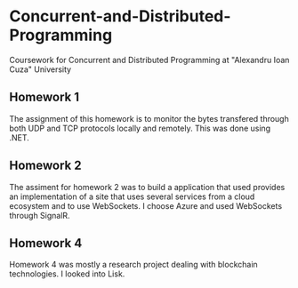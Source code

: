 # Concurrent-and-Distributed-Programming
Coursework for Concurrent and Distributed Programming at "Alexandru Ioan Cuza" University

## Homework 1

The assignment of this homework is to monitor the bytes transfered through both UDP and TCP protocols locally and remotely. This was done using .NET.

## Homework 2

The assiment for homework 2 was to build a application that used provides an implementation of a site that uses several services from a cloud ecosystem and to use WebSockets. I choose Azure and used WebSockets through SignalR.

## Homework 4

Homework 4 was mostly a research project dealing with blockchain technologies. I looked into Lisk.